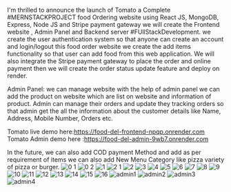 I'm thrilled to announce the launch of Tomato a Complete #MERNSTACKPROJECT food Ordering website using React JS, MongoDB, Express, Node JS and Stripe payment gateway we will create the Frontend website , Admin Panel and Backend server #FUllStackDevelopment.
we create the user authentication system so that anyone can create an account and login/logout this food order website 
we create the add items functionality so that user can add food from this web application. We will also integrate the Stripe payment gateway to place the order and online payment then we will create the order status update feature and deploy on render. 

Admin Panel: we can manage website with the help of admin panel we can add the product on website which are list on website and information of product. Admin can manage their orders and update they tracking orders so that admin get the all the information about the customer details like Name, Address, Mobile Number, Orders etc.


Tomato live demo here:https://food-del-frontend-npqp.onrender.com
Tomato Admin demo here :https://food-del-admin-9wb7.onrender.com

In the future, we can also add COD payment Method and add as per requirement of items we can also add New Menu Category like pizza variety of pizza or burger.
![0 1](https://github.com/user-attachments/assets/90970ae2-5dde-4f9c-92dc-3ad9a84bf4c9)
![0 2](https://github.com/user-attachments/assets/43548197-fd25-4f84-961e-59349d2c915d)
![1](https://github.com/user-attachments/assets/5f710fa4-2a21-4de8-a742-ff19210d0672)
![2 1](https://github.com/user-attachments/assets/0910b878-3276-4a17-b76a-08d7a5d64302)
![2](https://github.com/user-attachments/assets/a430c953-97d2-4f87-89fc-46ba6e842749)
![3](https://github.com/user-attachments/assets/9f43f434-4240-4be4-856e-9fa7ea436cf0)
![4](https://github.com/user-attachments/assets/3bb4f776-e1bb-4d19-81a2-37fe2777df3b)
![5](https://github.com/user-attachments/assets/dec7685f-31ae-44b7-99e6-8353b64990ef)
![6](https://github.com/user-attachments/assets/105bf9dc-601a-4258-aba3-8e108a990cb2)
![7](https://github.com/user-attachments/assets/ca8af3a8-2305-4ac7-be34-7a7eec2552a0)
![8](https://github.com/user-attachments/assets/b8e75c4c-5d3b-4db8-bced-051e8dc49129)
![9](https://github.com/user-attachments/assets/9416a47d-2c96-47f9-9324-9ae788a80c7f)
![10](https://github.com/user-attachments/assets/2fda42bf-68f6-465b-8b3d-f4af38db013b)
![11](https://github.com/user-attachments/assets/bb67fd50-940d-452a-8494-1194af7a0a8d)
![12](https://github.com/user-attachments/assets/bc1ebc75-39ee-4b05-a485-04a5e48b7089)
![13](https://github.com/user-attachments/assets/4c3af987-0b3a-4d30-8025-70127689ea72)
![14](https://github.com/user-attachments/assets/9774229b-1e6a-48a4-944b-62c4597169e8)
![15](https://github.com/user-attachments/assets/201275ca-d06c-4a71-bb04-36e53329f019)
![16](https://github.com/user-attachments/assets/0c688166-3b84-413e-9fb5-19655c6e1de2)
![admin1](https://github.com/user-attachments/assets/7c5d39f4-0b66-4f33-9db4-121731f1cdca)
![admin2](https://github.com/user-attachments/assets/6588b6c1-e033-4825-b49e-47b2ef185ece)
![admin3](https://github.com/user-attachments/assets/0c58074b-79bb-4b2a-98e6-61de2a0c4efc)
![admin4](https://github.com/user-attachments/assets/3eb4e2a2-879b-4d17-be68-25ead501aefe)


